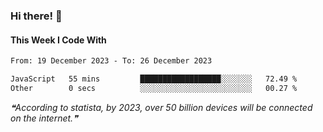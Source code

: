 ### Hi there! 👋

#### This Week I Code With
<!--START_SECTION:waka-->

```txt
From: 19 December 2023 - To: 26 December 2023

JavaScript   55 mins         ██████████████████░░░░░░░   72.49 %
Other        0 secs          ░░░░░░░░░░░░░░░░░░░░░░░░░   00.27 %
```

<!--END_SECTION:waka-->

<!--STARTS_HERE_QUOTE_README-->
<i>❝According to statista, by 2023, over 50 billion devices will be connected on the internet.❞</i>
<!--ENDS_HERE_QUOTE_README-->
